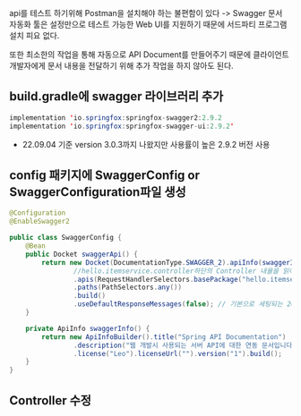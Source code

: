 api를 테스트 하기위해 Postman을 설치해야 하는 불편함이 있다 -> Swagger 문서 자동화 툴은 설정만으로 테스트 가능한 Web UI를 지원하기 때문에 서드파티 프로그램 설치 피요 없다.

또한 최소한의 작업을 통해 자동으로 API Document를 만들어주기 때문에 클라이언트 개발자에게 문서 내용을 전달하기 위해 추가 작업을 하지 않아도 된다.

## build.gradle에 swagger 라이브러리 추가

```java
implementation 'io.springfox:springfox-swagger2:2.9.2
implementation 'io.springfox:springfox-swagger-ui:2.9.2'
```

* 22.09.04 기준 version 3.0.3까지 나왔지만 사용률이 높은 2.9.2 버전 사용

## config 패키지에 SwaggerConfig or SwaggerConfiguration파일 생성

```java
@Configuration
@EnableSwagger2

public class SwaggerConfig {
    @Bean
    public Docket swaggerApi() {
        return new Docket(DocumentationType.SWAGGER_2).apiInfo(swaggerInfo()).select()
                //hello.itemservice.controller하단의 Controller 내욜을 읽어 mapping 된 resource들을 문서화 시킨다.
                .apis(RequestHandlerSelectors.basePackage("hello.itemservice.controller"))
                .paths(PathSelectors.any())
                .build()
                .useDefaultResponseMessages(false); // 기본으로 세팅되는 200,401,403,404 메시지를 표시 하지 않음
    }

    private ApiInfo swaggerInfo() {
        return new ApiInfoBuilder().title("Spring API Documentation")
                .description("웹 개발시 사용되는 서버 API에 대한 연동 문서입니다")
                .license("Leo").licenseUrl("").version("1").build();
    }
}
```

## Controller 수정


